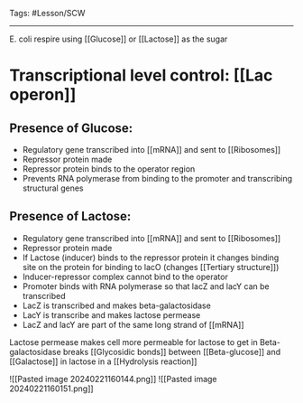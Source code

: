 Tags: #Lesson/SCW 

---
E. coli respire using [[Glucose]] or [[Lactose]] as the sugar

# Transcriptional level control: [[Lac operon]]
## Presence of Glucose:
- Regulatory gene transcribed into [[mRNA]] and sent to [[Ribosomes]]
- Repressor protein made
- Repressor protein binds to the operator region
- Prevents RNA polymerase from binding to the promoter and transcribing structural genes

## Presence of Lactose:
- Regulatory gene transcribed into [[mRNA]] and sent to [[Ribosomes]]
- Repressor protein made
- If Lactose (inducer) binds to the repressor protein it changes binding site on the protein for binding to lacO (changes [[Tertiary structure]])
- Inducer-repressor complex cannot bind to the operator
- Promoter binds with RNA polymerase so that lacZ and lacY can be transcribed
- LacZ is transcribed and makes beta-galactosidase
- LacY is transcribe and makes lactose permease
- LacZ and lacY are part of the same long strand of [[mRNA]]

Lactose permease makes cell more permeable for lactose to get in
Beta-galactosidase breaks [[Glycosidic bonds]] between [[Beta-glucose]] and [[Galactose]] in lactose in a [[Hydrolysis reaction]]

![[Pasted image 20240221160144.png]]
![[Pasted image 20240221160151.png]]